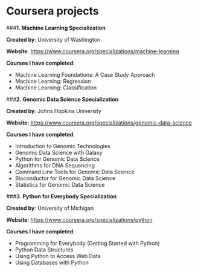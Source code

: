 # Coursera projects

###**1. Machine Learning Specialization**

**Created by**:   University of Washington

**Website**: https://www.coursera.org/specializations/machine-learning

**Courses I have completed**: 
* Machine Learning Foundations: A Case Study Approach
* Machine Learning: Regression
* Machine Learning: Classification

###**2. Genomic Data Science Specialization**

**Created by**:   Johns Hopkins University

**Website**: https://www.coursera.org/specializations/genomic-data-science

**Courses I have completed**: 
* Introduction to Genomic Technologies
* Genomic Data Science with Galaxy
* Python for Genomic Data Science
* Algorithms for DNA Sequencing
* Command Line Tools for Genomic Data Science
* Bioconductor for Genomic Data Science
* Statistics for Genomic Data Science

###**3. Python for Everybody Specialization**

**Created by**:   University of Michigan

**Website**: https://www.coursera.org/specializations/python

**Courses I have completed**: 
* Programming for Everybody (Getting Started with Python)
* Python Data Structures
* Using Python to Access Web Data
* Using Databases with Python
